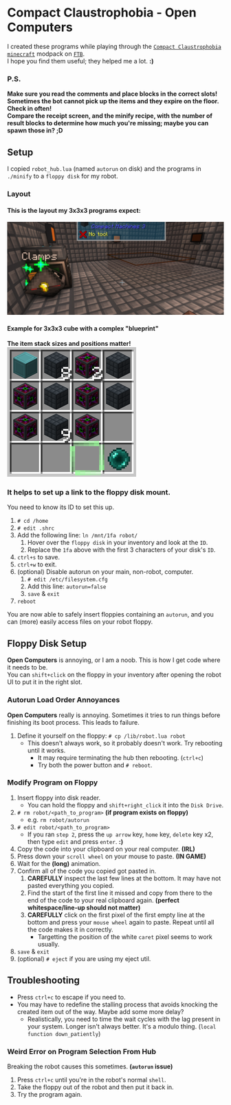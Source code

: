 # Compact Claustrophobia - Open Computers
I created these programs while playing through the [`Compact Claustrophobia`](https://www.curseforge.com/minecraft/modpacks/compact-claustrophobia) [`minecraft`](https://www.minecraft.net) modpack on [`FTB`](https://www.feed-the-beast.com/).  
I hope you find them useful; they helped me a lot. **:)**

### P.S.
**Make sure you read the comments and place blocks in the correct slots!**  
**Sometimes the bot cannot pick up the items and they expire on the floor. Check in often!**  
**Compare the receipt screen, and the minify recipe, with the number of result blocks to determine how much you're missing; maybe you can spawn those in? ;D**

## Setup
I copied `robot_hub.lua` (named `autorun` on disk) and the programs in `./minify` to a `floppy disk` for my robot.  

### Layout
#### This is the layout my **3x3x3** programs expect:  
![turtle is facing the cube, right corner, two blocks between them](./img/3x3x3-minifySetup.png "3x3x3-minifySetup")

#### Example for **3x3x3 cube** with a complex "blueprint"  
**The item stack sizes and positions matter!**  
![recipe to build an intricate cube layout with the 3x3x3 program](img/3x3x3setup.png "3x3x3 controled blueprint")

### It helps to set up a link to the floppy disk mount.  
You need to know its ID to set this up.
1. `# cd /home`
2. `# edit .shrc`
3. Add the following line: `ln /mnt/1fa robot/`
    1. Hover over the `floppy disk` in your inventory and look at the `ID`.
    2. Replace the `1fa` above with the first 3 characters of your disk's `ID`.
4. `ctrl+s` to save.
5. `ctrl+w` to exit.
6. (optional) Disable autorun on your main, non-robot, computer.
   1. `# edit /etc/filesystem.cfg`
   2. Add this line: `autorun=false`
   3. `save` & `exit`
7. `reboot`  

You are now able to safely insert floppies containing an `autorun`, and you can (more) easily access files on your robot floppy.

## Floppy Disk Setup
**Open Computers** is annoying, or I am a noob. This is how I get code where it needs to be.  
You can `shift+click` on the floppy in your inventory after opening the robot UI to put it in the right slot.

### Autorun Load Order Annoyances
**Open Computers** really is annoying. Sometimes it tries to run things before finishing its boot process. This leads to failure.
1. Define it yourself on the floppy: `# cp /lib/robot.lua robot`
    - This doesn't always work, so it probably doesn't work. Try rebooting until it works.
        - It may require terminating the hub then rebooting. (`ctrl+c`)
        - Try both the power button and `# reboot`.

### Modify Program on Floppy
1. Insert floppy into disk reader.
   - You can hold the floppy and `shift+right_click` it into the `Disk Drive`.
2. `# rm robot/<path_to_program>` **(if program exists on floppy)**
    - e.g. `rm robot/autorun`
3. `# edit robot/<path_to_program>`
    - If you ran `step 2`, press the `up arrow` key, `home` key, `delete` key x2, then type `edit` and press `enter`. **:)**
4. Copy the code into your clipboard on your real computer. **(IRL)**
5. Press down your `scroll wheel` on your mouse to paste. **(IN GAME)**
6. Wait for the **(long)** animation.
7. Confirm all of the code you copied got pasted in.
   1. **CAREFULLY** inspect the last few lines at the bottom. It may have not pasted everything you copied.  
   2. Find the start of the first line it missed and copy from there to the end of the code to your real clipboard again. **(perfect whitespace/line-up should not matter)**  
   3. **CAREFULLY** click on the first pixel of the first empty line at the bottom and press your `mouse wheel` again to paste. Repeat until all the code makes it in correctly.
      - Targetting the position of the white `caret` pixel seems to work usually.
8. `save` & `exit`
9.  (optional) `# eject` if you are using my eject util.

## Troubleshooting  
- Press `ctrl+c` to escape if you need to.
- You may have to redefine the stalling process that avoids knocking the created item out of the way. Maybe add some more delay?
    - Realistically, you need to time the wait cycles with the lag present in your system. Longer isn't always better. It's a modulo thing. (`local function down_patiently`)

### Weird Error on Program Selection From Hub
Breaking the robot causes this sometimes. **(`autorun` issue)**
1. Press `ctrl+c` until you're in the robot's normal `shell`.
2. Take the floppy out of the robot and then put it back in.
3. Try the program again.
